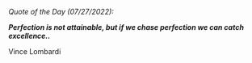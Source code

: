 *Quote of the Day (07/27/2022):*

_**Perfection is not attainable, but if we chase perfection we can catch excellence..**_

Vince Lombardi